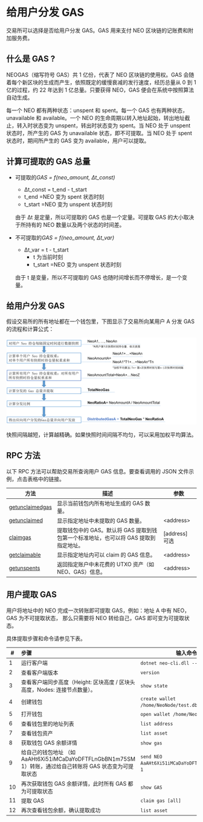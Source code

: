 # 给用户分发 GAS

交易所可以选择是否给用户分发 GAS。GAS 用来支付 NEO 区块链的记账费和附加服务费。

## 什么是 GAS ?

NEOGAS（缩写符号 GAS）共 1 亿份，代表了 NEO 区块链的使用权。GAS 会随着每个新区块的生成而产生，依照既定的缓慢衰减的发行速度，经历总量从 0 到 1 亿的过程，约 22 年达到 1 亿总量。只要获得 NEO，GAS 便会在系统中按照算法自动生成。

每一个 NEO 都有两种状态：unspent 和 spent。每一个 GAS 也有两种状态，unavailable 和 available。一个 NEO 的生命周期以转入地址起始，转出地址截止，转入时状态变为 unspent，转出时状态变为 spent。当 NEO 处于 unspent 状态时，所产生的 GAS 为 unavailable 状态，即不可提取。当 NEO 处于 spent 状态时，期间所产生的 GAS 变为 available，用户可以提取。

## 计算可提取的 GAS 总量

- 可提取的*GAS = f(neo_amount, Δt_const)*

  -  Δt_const = t_end - t_start
    -  t_end =NEO 变为 spent 状态时刻
    -  t_start =NEO 变为 unspent 状态时刻

  由于 Δt 是定量，所以可提取的 GAS 也是一个定量。可提取 GAS 的大小取决于所持有的 NEO 数量以及两个状态的时间差。


- 不可提取的*GAS = f(neo_amount, Δt_var)*

  - Δt_var = t - t_start
    - t 为当前时刻
    - t_start =NEO 变为 unspent 状态时刻

  由于 t 是变量，所以不可提取的 GAS 也随时间增长而不停增长，是一个变量。

## 给用户分发 GAS

假设交易所的所有地址都在一个钱包里，下图显示了交易所向某用户 A 分发 GAS 的流程和计算公式：



![gasflow](../../node/assets/gasflow.png)



快照间隔越短，计算越精确。如果快照时间间隔不均匀，可以采用加权平均算法。

## RPC 方法

以下 RPC 方法可以帮助交易所查询用户 GAS 信息。要查看调用的 JSON 文件示例，点击表格中的链接。

| 方法                                                         | 描述                                                         | 参数           |
| ------------------------------------------------------------ | ------------------------------------------------------------ | -------------- |
| [getunclaimedgas](../../node/cli/latest-version/api/getunclaimedgas.md) | 显示当前钱包内所有地址生成的 GAS 数量。                      |                |
| [getunclaimed](../../node/cli/latest-version/api/getunclaimed.md) | 显示指定地址中未提取的 GAS 数量。                            | \<address>     |
| [claimgas](../../node/cli/latest-version/api/claimgas.md)    | 提取钱包中的 GAS。默认将 GAS 提取到钱包第一个标准地址，也可以将 GAS 提取到指定地址。 | [address] 可选 |
| [getclaimable](../../node/cli/latest-version/api/getclaimable.md) | 显示指定地址内可以 claim 的 GAS 信息。                       | \<address>     |
| [getunspents](../../node/cli/latest-version/api/getunspents.md) | 返回指定账户中未花费的 UTXO 资产（如 NEO、GAS）信息。        | \<address>     |

## 用户提取 GAS

用户将地址中的 NEO 完成一次转账即可提取 GAS，例如：地址 A 中有 NEO，GAS 为不可提取状态， 那么只需要将 NEO 转给自己，GAS 即可变为可提取状态。

具体提取步骤和命令请参见下表。

| #    | 步骤                                       | 输入命令                                     |
| ---- | :--------------------------------------- | ---------------------------------------- |
| 1    | 运行客户端                                    | `dotnet neo-cli.dll --rpc`                     |
| 2    | 查看客户端版本                                  | `version`                                |
| 3    | 查看客户端同步高度（Height: 区块高度 / 区块头高度，Nodes: 连接节点数量）。 | `show state`                             |
| 4    | 创建钱包                                     | `create wallet /home/NeoNode/test.db3`   |
| 5    | 打开钱包                                     | `open wallet /home/NeoNode/test.db3`     |
| 6    | 查看钱包里的地址列表                               | `list address`                           |
| 7    | 查看钱包资产                                   | `list asset`                             |
| 8    | 获取钱包 GAS 余额详情                              | `show gas`                               |
| 9    | 给自己的钱包地址 （如 AaAHt6Xi51iMCaDaYoDFTFLnGbBN1m75SM 1）转账，通过给自己转账将 GAS 状态变为可提取状态 | `send NEO AaAHt6Xi51iMCaDaYoDFTFLnGbBN1m75SM 1` |
| 10   | 再次获取钱包 GAS 余额详情，此时所有 GAS 都为可提取状态           | `show GAS`                               |
| 11   | 提取 GAS                                   | `claim gas [all]`                              |
| 12   | 再次查看钱包余额，确认提取成功                          | `list asset`                             |


